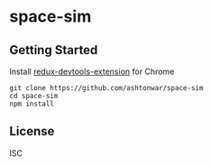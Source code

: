 # space-sim

## Getting Started
Install [redux-devtools-extension](https://chrome.google.com/webstore/detail/redux-devtools/lmhkpmbekcpmknklioeibfkpmmfibljd) for Chrome

```
git clone https://github.com/ashtonwar/space-sim
cd space-sim
npm install
```

## License
ISC
